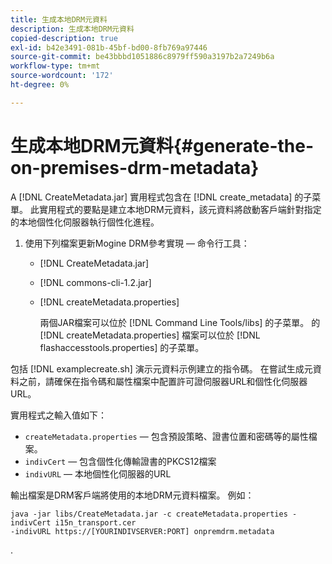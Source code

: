 ```yaml
---
title: 生成本地DRM元資料
description: 生成本地DRM元資料
copied-description: true
exl-id: b42e3491-081b-45bf-bd00-8fb769a97446
source-git-commit: be43bbbd1051886c8979ff590a3197b2a7249b6a
workflow-type: tm+mt
source-wordcount: '172'
ht-degree: 0%

---
```


# 生成本地DRM元資料{#generate-the-on-premises-drm-metadata}

A [!DNL CreateMetadata.jar] 實用程式包含在 [!DNL create_metadata] 的子菜單。 此實用程式的要點是建立本地DRM元資料，該元資料將啟動客戶端針對指定的本地個性化伺服器執行個性化進程。

1. 使用下列檔案更新Mogine DRM參考實現 — 命令行工具：

   * [!DNL CreateMetadata.jar]
   * [!DNL commons-cli-1.2.jar]
   * [!DNL createMetadata.properties]

      兩個JAR檔案可以位於 [!DNL Command Line Tools/libs] 的子菜單。 的 [!DNL createMetadata.properties] 檔案可以位於 [!DNL flashaccesstools.properties] 的子菜單。

<!--<a id="example_2116349CA33642CD9293EAD94A532ED8"></a>-->

包括 [!DNL examplecreate.sh] 演示元資料示例建立的指令碼。 在嘗試生成元資料之前，請確保在指令碼和屬性檔案中配置許可證伺服器URL和個性化伺服器URL。

實用程式之輸入值如下：

* `createMetadata.properties`  — 包含預設策略、證書位置和密碼等的屬性檔案。
* `indivCert`  — 包含個性化傳輸證書的PKCS12檔案
* `indivURL`  — 本地個性化伺服器的URL

輸出檔案是DRM客戶端將使用的本地DRM元資料檔案。 例如：

```
java -jar libs/CreateMetadata.jar -c createMetadata.properties -indivCert i15n_transport.cer
-indivURL https://[YOURINDIVSERVER:PORT] onpremdrm.metadata
```

.
